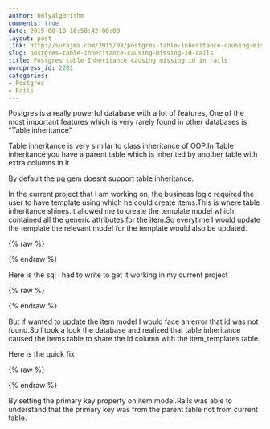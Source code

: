 ```yaml
---
author: h0lyalg0rithm
comments: true
date: 2015-08-10 16:50:42+00:00
layout: post
link: http://surajms.com/2015/08/postgres-table-inheritance-causing-missing-id-rails/
slug: postgres-table-inheritance-causing-missing-id-rails
title: Postgres table Inheritance causing missing id in rails
wordpress_id: 2281
categories:
- Postgres
- Rails
---
```


Postgres is a really powerful database with a lot of features, One of the most important features which is very rarely found in other databases is "Table inheritance"

Table inheritance is very similar to class inheritance of OOP.In Table inheritance you have a parent table which is inherited by another table with extra columns in it.

By default the pg gem doesnt support table inheritance.

In the current project that I am working on, the business logic required the user to have template using which he could create items.This is where table inheritance shines.It allowed me to create the template model which contained all the generic attributes for the item.So everytime I would update the template the relevant model for the template would also be updated.
<!-- more -->

{% raw %}
<script src="https://gist.github.com/h0lyalg0rithm/50391187f509cc6ecb71.js?file=item_template.rb"></script>
<script src="https://gist.github.com/h0lyalg0rithm/50391187f509cc6ecb71.js?file=item.rb"></script>
{% endraw %}







Here is the sql I had to write to get it working in my current project


{% raw %}
<script src="https://gist.github.com/h0lyalg0rithm/50391187f509cc6ecb71.js?file=table_inheritance.rb"></script>
{% endraw %}



But if wanted to update the item model I would face an error that id was not found.So I took a look the database and realized that table inheritance caused the items table to share the id column with the item_templates table.

Here is the quick fix


{% raw %}
<script src="https://gist.github.com/h0lyalg0rithm/50391187f509cc6ecb71/65e37cc311e1c4c21c5973d8aa9cddb99d3b4a6a.js?file=item.rb"></script>
{% endraw %}

By setting the primary key property on item model.Rails was able to understand that the primary key was from the parent table not from current table.
